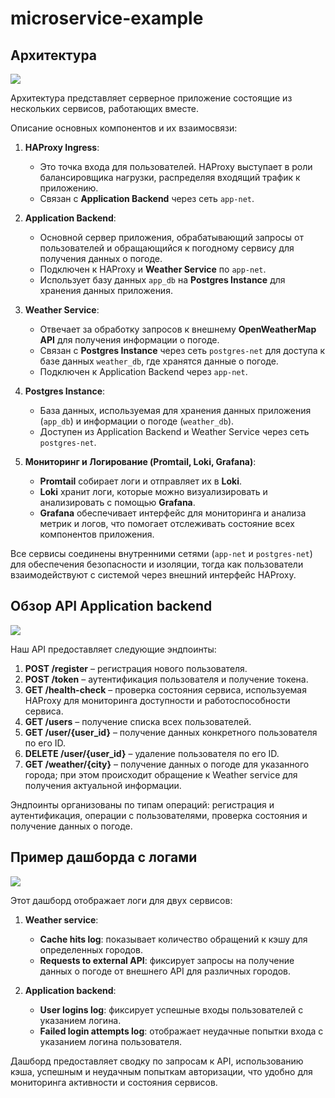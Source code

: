 # microservice-example

## Архитектура

![](https://i.ibb.co/rFbYhq6/Drawing-2024-11-09-17-18-59-excalidraw.png)

Архитектура представляет серверное приложение состоящие из нескольких сервисов, работающих вместе. 

Описание основных компонентов и их взаимосвязи:
1. **HAProxy Ingress**: 
   - Это точка входа для пользователей. HAProxy выступает в роли балансировщика нагрузки, распределяя входящий трафик к приложению.
   - Связан с **Application Backend** через сеть `app-net`.

2. **Application Backend**:
   - Основной сервер приложения, обрабатывающий запросы от пользователей и обращающийся к погодному сервису для получения данных о погоде.
   - Подключен к HAProxy и **Weather Service** по `app-net`.
   - Использует базу данных `app_db` на **Postgres Instance** для хранения данных приложения.

3. **Weather Service**:
   - Отвечает за обработку запросов к внешнему **OpenWeatherMap API** для получения информации о погоде.
   - Связан с **Postgres Instance** через сеть `postgres-net` для доступа к базе данных `weather_db`, где хранятся данные о погоде.
   - Подключен к Application Backend через `app-net`.

4. **Postgres Instance**:
   - База данных, используемая для хранения данных приложения (`app_db`) и информации о погоде (`weather_db`).
   - Доступен из Application Backend и Weather Service через сеть `postgres-net`.

5. **Мониторинг и Логирование (Promtail, Loki, Grafana)**:
   - **Promtail** собирает логи и отправляет их в **Loki**.
   - **Loki** хранит логи, которые можно визуализировать и анализировать с помощью **Grafana**.
   - **Grafana** обеспечивает интерфейс для мониторинга и анализа метрик и логов, что помогает отслеживать состояние всех компонентов приложения.

Все сервисы соединены внутренними сетями (`app-net` и `postgres-net`) для обеспечения безопасности и изоляции, тогда как пользователи взаимодействуют с системой через внешний интерфейс HAProxy.

## Обзор API Application backend
![](https://i.ibb.co/3RLyXrm/Screenshot-2024-11-09-at-21-25-48.png)

Наш API предоставляет следующие эндпоинты:

1. **POST /register** – регистрация нового пользователя.
2. **POST /token** – аутентификация пользователя и получение токена.
3. **GET /health-check** – проверка состояния сервиса, используемая HAProxy для мониторинга доступности и работоспособности сервиса.
4. **GET /users** – получение списка всех пользователей.
5. **GET /user/{user_id}** – получение данных конкретного пользователя по его ID.
6. **DELETE /user/{user_id}** – удаление пользователя по его ID.
7. **GET /weather/{city}** – получение данных о погоде для указанного города; при этом происходит обращение к Weather service для получения актуальной информации.

Эндпоинты организованы по типам операций: регистрация и аутентификация, операции с пользователями, проверка состояния и получение данных о погоде.

## Пример дашборда с логами
![](https://i.ibb.co/T4XMFY7/Screenshot-2024-11-09-at-21-38-42.png)

Этот дашборд отображает логи для двух сервисов:

1. **Weather service**:
   - **Cache hits log**: показывает количество обращений к кэшу для определенных городов.
   - **Requests to external API**: фиксирует запросы на получение данных о погоде от внешнего API для различных городов.

2. **Application backend**:
   - **User logins log**: фиксирует успешные входы пользователей с указанием логина.
   - **Failed login attempts log**: отображает неудачные попытки входа с указанием логина пользователя.

Дашборд предоставляет сводку по запросам к API, использованию кэша, успешным и неудачным попыткам авторизации, что удобно для мониторинга активности и состояния сервисов.
